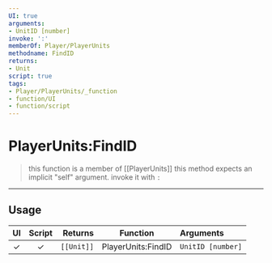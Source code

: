```yaml
---
UI: true
arguments:
- UnitID [number]
invoke: ':'
memberOf: Player/PlayerUnits
methodname: FindID
returns:
- Unit
script: true
tags:
- Player/PlayerUnits/_function
- function/UI
- function/script
---
```

# PlayerUnits:FindID
> this function is a member of [[PlayerUnits]]
> this method expects an implicit "self" argument. invoke it with `:`
-----
## Usage
|  UI | Script | Returns | Function | Arguments |
|:---:|:------:|-------:|:--------:|:---------|
|✓|✓|<code>[[Unit]]<code/>|PlayerUnits:FindID|`UnitID [number]`|
